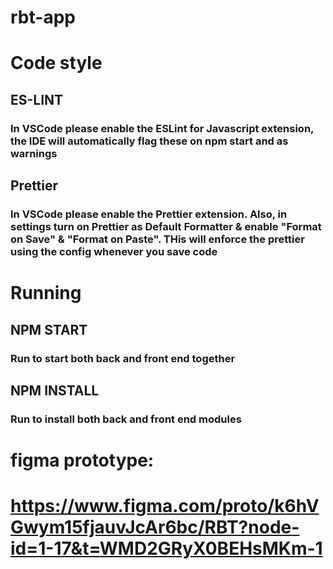 # rbt-app

# Code style

## ES-LINT
### In VSCode please enable the ESLint for Javascript extension, the IDE will automatically flag these on npm start and as warnings

## Prettier
### In VSCode please enable the Prettier extension. Also, in settings turn on Prettier as Default Formatter & enable "Format on Save" & "Format on Paste". THis will enforce the prettier using the config whenever you save code

# Running

## NPM START

### Run to start both back and front end together

## NPM INSTALL

### Run to install both back and front end modules

# figma prototype:

# https://www.figma.com/proto/k6hVGwym15fjauvJcAr6bc/RBT?node-id=1-17&t=WMD2GRyX0BEHsMKm-1
